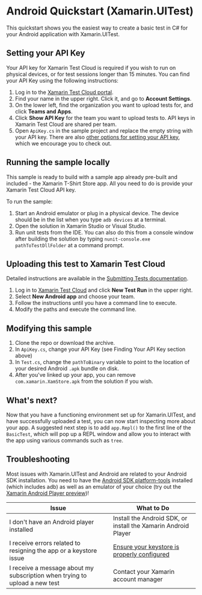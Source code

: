 # Android Quickstart (Xamarin.UITest)
This quickstart shows you the easiest way to create a basic test in C# for your Android application with Xamarin.UITest.

## Setting your API Key
Your API key for Xamarin Test Cloud is required if you wish to run on physical devices, or for test sessions longer than 15 minutes. You can find your API Key using the following instructions:

1. Log in to the [Xamarin Test Cloud portal](http://testcloud.xamarin.com).
2. Find your name in the upper right. Click it, and go to **Account Settings**.
3. On the lower left, find the organization you want to upload tests for, and click **Teams and Apps**. 
4. Click **Show API Key** for the team you want to upload tests to. API keys in Xamarin Test Cloud are shared per team.
5. Open `ApiKey.cs` in the sample project and replace the empty string with your API key. There are also [other options for setting your API key](http://developer.xamarin.com/guides/testcloud/uitest/setting-the-api-key/), which we encourage you to check out. 

## Running the sample locally
This sample is ready to build with a sample app already pre-built and included - the Xamarin T-Shirt Store app. All you need to do is provide your Xamarin Test Cloud API key.

To run the sample:

1. Start an Android emulator or plug in a physical device. The device should be in the list when you type `adb devices` at a terminal.
2. Open the solution in Xamarin Studio or Visual Studio.
3. Run unit tests from the IDE. You can also do this from a console window after building the solution by typing `nunit-console.exe pathToTestDllFolder` at a command prompt.

## Uploading this test to Xamarin Test Cloud
Detailed instructions are available in the [Submitting Tests documentation](http://developer.xamarin.com/guides/testcloud/submitting/).

1. Log in to [Xamarin Test Cloud](http://testcloud.xamarin.com) and click **New Test Run** in the upper right.
2. Select **New Android app** and choose your team.
3. Follow the instructions until you have a command line to execute.
4. Modify the paths and execute the command line. 

## Modifying this sample
1. Clone the repo or download the archive.
2. In `ApiKey.cs`, change your API Key (see Finding Your API Key section above)
3. In `Test.cs`, change the `pathToBinary` variable to point to the location of your desired Android `.apk` bundle on disk. 
4. After you've linked up your app, you can remove `com.xamarin.XamStore.apk` from the solution if you wish.

## What's next?
Now that you have a functioning environment set up for Xamarin.UITest, and have successfully uploaded a test, you can now start inspecting more about your app. A suggested next step is to add `app.Repl()` to the first line of the `BasicTest`, which will pop up a REPL window and allow you to interact with the app using various commands such as `tree`.

## Troubleshooting
Most issues with Xamarin.UITest and Android are related to your Android SDK installation. You need to have the [Android SDK platform-tools](http://developer.android.com/tools/sdk/tools-notes.html) installed (which includes adb) as well as an emulator of your choice (try out the [Xamarin Android Player preview](http://www.xamarin.com/android-player))!

|**Issue**|**What to Do**|
|-----|----------|
|I don't have an Android player installed|Install the Android SDK, or install the Xamarin Android Player|
|I receive errors related to resigning the app or a keystore issue|[Ensure your keystore is properly configured](http://developer.xamarin.com/guides/android/deployment,_testing,_and_metrics/publishing_an_application/part_1_-_preparing_an_application_for_release/#Create_a_New_Keystore)|
|I receive a message about my subscription when trying to upload a new test|Contact your Xamarin account manager|


